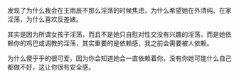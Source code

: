 发现了为什么我会在王雨辰不那么淫荡的时候焦虑，为什么希望她在外清纯、在家淫荡，为什么喜欢反差婊。

其实是因为所谓女孩子淫荡，而且不是她只自慰对性交没有兴趣的淫荡，而是她依赖你的鸡巴或调教的淫荡，其实重要的是依赖感，我之前会需要被人依赖。

为什么傻乎乎的很可爱，因为你会知道她会一直依赖着你，没有你她可能什么自己都做不好，这让你很有安全感。

